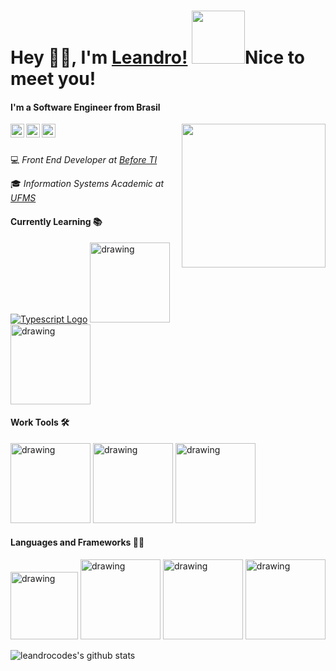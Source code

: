 
 # Hey 👋🏻, I'm [Leandro!](https://leandrocodes.com.br) <img src="https://lh3.googleusercontent.com/-p-NZwV1F6zY/XrBrPs2t5qI/AAAAAAAAAZw/ubTzADi6vbIF5yl5dO5HtmvqEM9nuPixwCEwYBhgLKtMDAL1Ocqwbo6LHnWRKkZf-h8ZN70cpGB-ij4AhAjtsUCf6awbrQ4AMXE59BKWWXQiA9skRPD6B6TCyYzj5Ds-AExTksr-CteG09JdEXLaR4Reob1NWdQpt5Oq0uhv5i_rYxKKZNCrG4CnZ7lyBWOYWp49VCuPwFdSMgrZEKPz9lPkZtzdaqGoPaAPffRTgZZhsR2Wvv0mtdvy4jhBlzRxfMsCQ0PquCW2DFwVWKW0BoPvDptqMz7CqyM5-a9yjkDf8euZcIgj-ExMah2QZVhkwG9LtM-_lo_QfFhzuXfsl_0vfjs-Ezr8bRkj_U54BdsJ84-2MhOFGVjTJ5I8aqkxdJzJ6nph0k4p04Jq24G6VzbbQOsb4Y_aWPi-VWe5jMZdLY1F4DrAUjrPJxpeR0h8j4MYgX6wk0WYQa5_--pHc5iiaZ_8F5syy3v3k0BwgfiW7TjCW83NaVonG2V63lqJRQsIFqov4AJKgQRZxPUwmqrbeTBtt_yDpC_FFFzNnio7FxUjqGVMkGTJ5XmqwkRcy46wuc9q9b3Tp9ljmQOMyzJJW8z9uPBzc9dWscgbfp6aZRPDWD3BkkRqNQjcv0IYAgIWFxHIudZcpBqwUPhL3ln4cl8kwxaOb-gU/w139-h140-p/avataaars%2B%25281%2529.png" width="85">Nice to meet you!

#### I'm a Software Engineer from Brasil 

<a href="https://twitter.com/leandrovianam">
  <img align="left" alt="Leandro Viana | Twitter" width="22px" src="https://cdn.jsdelivr.net/npm/simple-icons@v3/icons/twitter.svg" />
</a>
<a href="https://www.linkedin.com/in/leandro-viana-45a1a9168/">
  <img align="left" alt="Leandro Viana's Linkdein" width="22px" src="https://cdn.jsdelivr.net/npm/simple-icons@v3/icons/linkedin.svg" />
</a>
<a href="https://www.instagram.com/leandrovianam/">
  <img align="left" alt="Leandro Viana's Instagram" width="22px" src="https://cdn.jsdelivr.net/npm/simple-icons@v3/icons/instagram.svg" />
</a>

<img align='right' src="https://media.giphy.com/media/ZVik7pBtu9dNS/giphy.gif" width="230">
<br>	
<br>	

<p>💻<em> Front End Developer at <a href="http://www.before.com.br">Before TI</em></a> <p>
<p>🎓<em> Information Systems Academic at <a href="https://www.ufms.br">UFMS</a>
</em></p>


#### Currently Learning 📚
[![Typescript Logo](https://cdn.iconscout.com/icon/free/png-128/typescript-1-1175078.png)](https://www.typescriptlang.org/)
[<img src="https://gblobscdn.gitbook.com/spaces%2F-LanYWbVFl837-fblbH8%2Favatar.png?alt=media" alt="drawing" width="128" />](https://flutter.dev/)
[<img src="https://d2eip9sf3oo6c2.cloudfront.net/tags/images/000/001/034/square_256/graphqllogo.png" alt="drawing" width="128" />](https://graphql.org/)

#### Work  Tools 🛠️
[<img src="https://upload.wikimedia.org/wikipedia/commons/thumb/9/9a/Visual_Studio_Code_1.35_icon.svg/1024px-Visual_Studio_Code_1.35_icon.svg.png" alt="drawing" width="128" />](https://code.visualstudio.com/)
[<img src="https://icons.iconarchive.com/icons/papirus-team/papirus-apps/512/insomnia-icon.png" alt="drawing" width="128" />](https://insomnia.rest/)
[<img src="https://seeklogo.com/images/D/datagrip-logo-295CA63255-seeklogo.com.png" alt="drawing" width="128" />](https://www.jetbrains.com/datagrip/)

#### Languages and Frameworks 👨‍💻
[<img src="https://upload.wikimedia.org/wikipedia/commons/thumb/9/95/Vue.js_Logo_2.svg/1184px-Vue.js_Logo_2.svg.png" alt="drawing" width="108" />](https://vuejs.org/)
[<img src="https://nuxtjs.org/logos/nuxt-icon.png" alt="drawing" width="128" />](https://nuxtjs.org/)
[<img src="https://sass-lang.com/assets/img/styleguide/color-1c4aab2b.png" alt="drawing" width="128" />](https://sass-lang.com/styleguide/brand)
[<img src="https://nodejs.org/static/images/logos/nodejs-new-pantone-black.svg" alt="drawing" width="128" />](https://nodejs.org/en/)

![leandrocodes's github stats](https://github-readme-stats.vercel.app/api?username=leandrocodes&hide=contribs,issues&show_icons=true&line_height=21&theme=graywhite)
